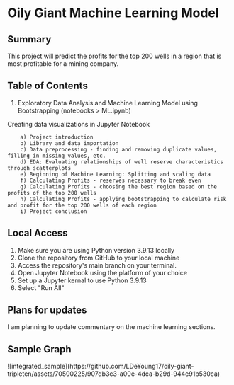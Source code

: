 # Oily Giant Machine Learning Model

<h2>Summary</h2>

This project will predict the profits for the top 200 wells in a region that is most profitable for a mining company.

<h2>Table of Contents</h2>

1. Exploratory Data Analysis and Machine Learning Model using Bootstrapping (notebooks > ML.ipynb)
   
  Creating data visualizations in Jupyter Notebook
   
        a) Project introduction
        b) Library and data importation
        c) Data preprocessing - finding and removing duplicate values, filling in missing values, etc.
        d) EDA: Evaluating relationships of well reserve characteristics through scatterplots
        e) Beginning of Machine Learning: Splitting and scaling data
        f) Calculating Profits - reserves necessary to break even
        g) Calculating Profits - choosing the best region based on the profits of the top 200 wells
        h) Calculating Profits - applying bootstrapping to calculate risk and profit for the top 200 wells of each region
        i) Project conclusion

<h2>Local Access</h2>

1. Make sure you are using Python version 3.9.13 locally
2. Clone the repository from GitHub to your local machine 
3. Access the repository's main branch on your terminal. 
4. Open Jupyter Notebook using the platform of your choice
5. Set up a Jupyter kernal to use Python 3.9.13
6. Select "Run All"

<h2>Plans for updates</h2>

I am planning to update commentary on the machine learning sections. 

<h2>Sample Graph</h2>
![integrated_sample](https://github.com/LDeYoung17/oily-giant-tripleten/assets/70500225/907db3c3-a00e-4dca-b29d-944e91b530ca)
